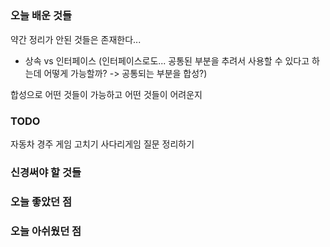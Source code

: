 ##


### 오늘 배운 것들
약간 정리가 안된 것들은 존재한다...
- 상속 vs 인터페이스 (인터페이스로도... 공통된 부분을 추려서 사용할 수 있다고 하는데 어떻게 가능할까? -> 공통되는 부분을 합성?)

합성으로 어떤 것들이 가능하고 어떤 것들이 어려운지

### TODO
자동차 경주 게임 고치기
사다리게임 질문 정리하기

### 신경써야 할 것들




### 오늘 좋았던 점

### 오늘 아쉬웠던 점